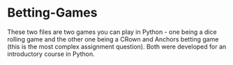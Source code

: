 # Betting-Games

These two files are two games you can play in Python - one being a dice rolling game and the other one being a CRown and Anchors betting game (this is the most complex assignment question). Both were developed for an introductory course in Python. 
